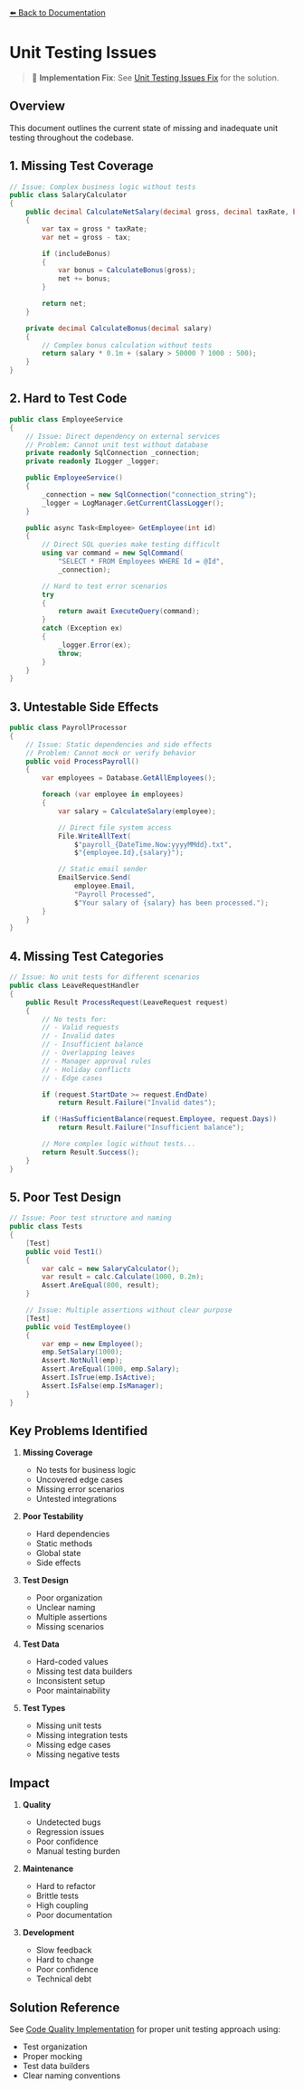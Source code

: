 [⬅️ Back to Documentation](../../../README.md)

# Unit Testing Issues

> 🔧 **Implementation Fix**: See [Unit Testing Issues Fix](../CurrentStateIssues/unit-testing-issues-fix.md) for the solution.

## Overview
This document outlines the current state of missing and inadequate unit testing throughout the codebase.

## 1. Missing Test Coverage

```csharp
// Issue: Complex business logic without tests
public class SalaryCalculator
{
    public decimal CalculateNetSalary(decimal gross, decimal taxRate, bool includeBonus)
    {
        var tax = gross * taxRate;
        var net = gross - tax;

        if (includeBonus)
        {
            var bonus = CalculateBonus(gross);
            net += bonus;
        }

        return net;
    }

    private decimal CalculateBonus(decimal salary)
    {
        // Complex bonus calculation without tests
        return salary * 0.1m + (salary > 50000 ? 1000 : 500);
    }
}
```

## 2. Hard to Test Code

```csharp
public class EmployeeService
{
    // Issue: Direct dependency on external services
    // Problem: Cannot unit test without database
    private readonly SqlConnection _connection;
    private readonly ILogger _logger;

    public EmployeeService()
    {
        _connection = new SqlConnection("connection_string");
        _logger = LogManager.GetCurrentClassLogger();
    }

    public async Task<Employee> GetEmployee(int id)
    {
        // Direct SQL queries make testing difficult
        using var command = new SqlCommand(
            "SELECT * FROM Employees WHERE Id = @Id",
            _connection);

        // Hard to test error scenarios
        try
        {
            return await ExecuteQuery(command);
        }
        catch (Exception ex)
        {
            _logger.Error(ex);
            throw;
        }
    }
}
```

## 3. Untestable Side Effects

```csharp
public class PayrollProcessor
{
    // Issue: Static dependencies and side effects
    // Problem: Cannot mock or verify behavior
    public void ProcessPayroll()
    {
        var employees = Database.GetAllEmployees();

        foreach (var employee in employees)
        {
            var salary = CalculateSalary(employee);

            // Direct file system access
            File.WriteAllText(
                $"payroll_{DateTime.Now:yyyyMMdd}.txt",
                $"{employee.Id},{salary}");

            // Static email sender
            EmailService.Send(
                employee.Email,
                "Payroll Processed",
                $"Your salary of {salary} has been processed.");
        }
    }
}
```

## 4. Missing Test Categories

```csharp
// Issue: No unit tests for different scenarios
public class LeaveRequestHandler
{
    public Result ProcessRequest(LeaveRequest request)
    {
        // No tests for:
        // - Valid requests
        // - Invalid dates
        // - Insufficient balance
        // - Overlapping leaves
        // - Manager approval rules
        // - Holiday conflicts
        // - Edge cases

        if (request.StartDate >= request.EndDate)
            return Result.Failure("Invalid dates");

        if (!HasSufficientBalance(request.Employee, request.Days))
            return Result.Failure("Insufficient balance");

        // More complex logic without tests...
        return Result.Success();
    }
}
```

## 5. Poor Test Design

```csharp
// Issue: Poor test structure and naming
public class Tests
{
    [Test]
    public void Test1()
    {
        var calc = new SalaryCalculator();
        var result = calc.Calculate(1000, 0.2m);
        Assert.AreEqual(800, result);
    }

    // Issue: Multiple assertions without clear purpose
    [Test]
    public void TestEmployee()
    {
        var emp = new Employee();
        emp.SetSalary(1000);
        Assert.NotNull(emp);
        Assert.AreEqual(1000, emp.Salary);
        Assert.IsTrue(emp.IsActive);
        Assert.IsFalse(emp.IsManager);
    }
}
```

## Key Problems Identified

1. **Missing Coverage**
   - No tests for business logic
   - Uncovered edge cases
   - Missing error scenarios
   - Untested integrations

2. **Poor Testability**
   - Hard dependencies
   - Static methods
   - Global state
   - Side effects

3. **Test Design**
   - Poor organization
   - Unclear naming
   - Multiple assertions
   - Missing scenarios

4. **Test Data**
   - Hard-coded values
   - Missing test data builders
   - Inconsistent setup
   - Poor maintainability

5. **Test Types**
   - Missing unit tests
   - Missing integration tests
   - Missing edge cases
   - Missing negative tests

## Impact

1. **Quality**
   - Undetected bugs
   - Regression issues
   - Poor confidence
   - Manual testing burden

2. **Maintenance**
   - Hard to refactor
   - Brittle tests
   - High coupling
   - Poor documentation

3. **Development**
   - Slow feedback
   - Hard to change
   - Poor confidence
   - Technical debt

## Solution Reference
See [Code Quality Implementation](../code-quality-implementation.md) for proper unit testing approach using:
- Test organization
- Proper mocking
- Test data builders
- Clear naming conventions